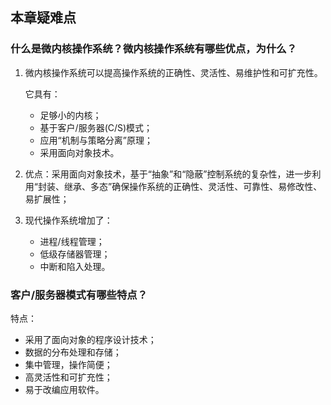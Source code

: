## 本章疑难点

### 什么是微内核操作系统？微内核操作系统有哪些优点，为什么？

1. 微内核操作系统可以提高操作系统的正确性、灵活性、易维护性和可扩充性。

   它具有：

   + 足够小的内核；
   + 基于客户/服务器(C/S)模式；
   + 应用“机制与策略分离”原理；
   + 采用面向对象技术。

2. 优点：采用面向对象技术，基于“抽象”和“隐蔽”控制系统的复杂性，进一步利用“封装、继承、多态”确保操作系统的正确性、灵活性、可靠性、易修改性、易扩展性；

3. 现代操作系统增加了：

   + 进程/线程管理；
   + 低级存储器管理；
   + 中断和陷入处理。

### 客户/服务器模式有哪些特点？

特点：

+ 采用了面向对象的程序设计技术；
+ 数据的分布处理和存储；
+ 集中管理，操作简便；
+ 高灵活性和可扩充性；
+ 易于改编应用软件。
